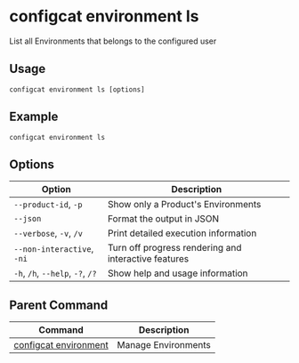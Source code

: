 # configcat environment ls
List all Environments that belongs to the configured user
## Usage
```
configcat environment ls [options]
```
## Example
```
configcat environment ls
```
## Options
| Option | Description |
| ------ | ----------- |
| `--product-id`, `-p` | Show only a Product's Environments |
| `--json` | Format the output in JSON |
| `--verbose`, `-v`, `/v` | Print detailed execution information |
| `--non-interactive`, `-ni` | Turn off progress rendering and interactive features |
| `-h`, `/h`, `--help`, `-?`, `/?` | Show help and usage information |
## Parent Command
| Command | Description |
| ------ | ----------- |
| [configcat environment](configcat-environment.md) | Manage Environments |

